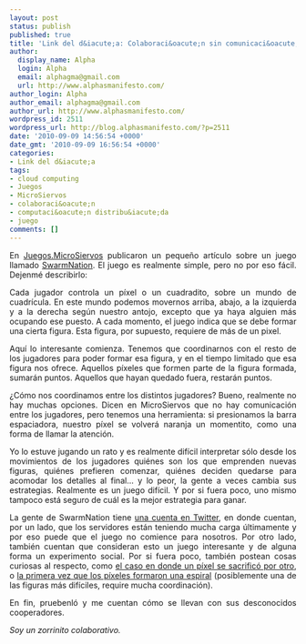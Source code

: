 ```yaml
---
layout: post
status: publish
published: true
title: 'Link del d&iacute;a: Colaboraci&oacute;n sin comunicaci&oacute;n'
author:
  display_name: Alpha
  login: Alpha
  email: alphagma@gmail.com
  url: http://www.alphasmanifesto.com/
author_login: Alpha
author_email: alphagma@gmail.com
author_url: http://www.alphasmanifesto.com/
wordpress_id: 2511
wordpress_url: http://blog.alphasmanifesto.com/?p=2511
date: '2010-09-09 14:56:54 +0000'
date_gmt: '2010-09-09 16:56:54 +0000'
categories:
- Link del d&iacute;a
tags:
- cloud computing
- Juegos
- MicroSiervos
- colaboraci&oacute;n
- computaci&oacute;n distribu&iacute;da
- juego
comments: []
---
```

<p style="text-align: justify;">En <a href="http://juegos.microsiervos.com/misc/swarmation-dibujando-pixeles.html">Juegos.MicroSiervos</a> publicaron un peque&ntilde;o art&iacute;culo sobre un juego llamado <a href="http://swarmation.com/">SwarmNation</a>. El juego es realmente simple, pero no por eso f&aacute;cil. Dejenm&eacute; describirlo:</p>
<p style="text-align: justify;">Cada jugador controla un p&iacute;xel o un cuadradito, sobre un mundo de cuadr&iacute;cula. En este mundo podemos movernos arriba, abajo, a la izquierda y a la derecha seg&uacute;n nuestro antojo, excepto que ya haya alguien m&aacute;s ocupando ese puesto. A cada momento, el juego indica que se debe formar una cierta figura. Esta figura, por supuesto, requiere de m&aacute;s de un pixel.</p>
<p style="text-align: justify;">Aqu&iacute; lo interesante comienza. Tenemos que coordinarnos con el resto de los jugadores para poder formar esa figura, y en el tiempo limitado que esa figura nos ofrece. Aquellos p&iacute;xeles que formen parte de la figura formada, sumar&aacute;n puntos. Aquellos que hayan quedado fuera, restar&aacute;n puntos.</p>
<p style="text-align: justify;">&iquest;C&oacute;mo nos coordinamos entre los distintos jugadores? Bueno, realmente no hay muchas opciones. Dicen en MicroSiervos que no hay comunicaci&oacute;n entre los jugadores, pero tenemos una herramienta: si presionamos la barra espaciadora, nuestro p&iacute;xel se volver&aacute; naranja un momentito, como una forma de llamar la atenci&oacute;n.</p>
<p style="text-align: justify;">Yo lo estuve jugando un rato y es realmente dif&iacute;cil interpretar s&oacute;lo desde los movimientos de los jugadores qui&eacute;nes son los que emprenden nuevas figuras, qui&eacute;nes prefieren comenzar, qui&eacute;nes deciden quedarse para acomodar los detalles al final... y lo peor, la gente a veces cambia sus estrategias. Realmente es un juego dif&iacute;cil. Y por si fuera poco, uno mismo tampoco est&aacute; seguro de cu&aacute;l es la mejor estrategia para ganar.</p>
<p style="text-align: justify;">La gente de SwarmNation tiene <a href="http://twitter.com/swarmation">una cuenta en Twitter</a>, en donde cuentan, por un lado, que los servidores est&aacute;n teniendo mucha carga &uacute;ltimamente y por eso puede que el juego no comience para nosotros. Por otro lado, tambi&eacute;n cuentan que consideran esto un juego interesante y de alguna forma un experimento social. Por si fuera poco, tambi&eacute;n postean cosas curiosas al respecto, como <a href="http://twitter.com/Swarmation/status/23212812346">el caso en donde un p&iacute;xel se sacrific&oacute; por otro</a>, o <a href="http://twitpic.com/2kznfe">la primera vez que los p&iacute;xeles formaron una espiral</a> (posiblemente una de las figuras m&aacute;s dif&iacute;ciles, require mucha coordinaci&oacute;n).</p>
<p style="text-align: justify;">En fin, pruebenl&oacute; y me cuentan c&oacute;mo se llevan con sus desconocidos cooperadores.</p>
<p style="text-align: justify;"><em>Soy un zorrinito colaborativo.</em></p>

